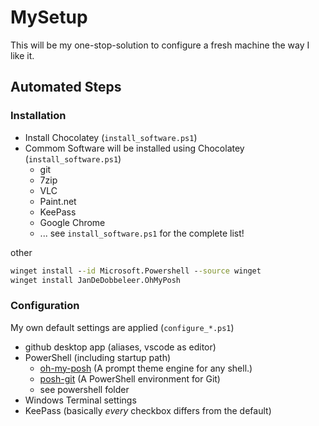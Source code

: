 # MySetup

This will be my one-stop-solution to configure a fresh machine the way I like it.

## Automated Steps

### Installation

- Install Chocolatey (`install_software.ps1`)
- Commom Software will be installed using Chocolatey (`install_software.ps1`)
  - git
  - 7zip
  - VLC
  - Paint.net
  - KeePass
  - Google Chrome
  - ... see `install_software.ps1` for the complete list!

other

```cmd
winget install --id Microsoft.Powershell --source winget
winget install JanDeDobbeleer.OhMyPosh
```

### Configuration

My own default settings are applied (`configure_*.ps1`)

- github desktop app (aliases, vscode as editor)
- PowerShell (including startup path)
  - [oh-my-posh](https://ohmyposh.dev/) (A prompt theme engine for any shell.)
  - [posh-git](https://github.com/dahlbyk/posh-git) (A PowerShell environment for Git)
  - see powershell folder
- Windows Terminal settings
- KeePass (basically _every_ checkbox differs from the default)
